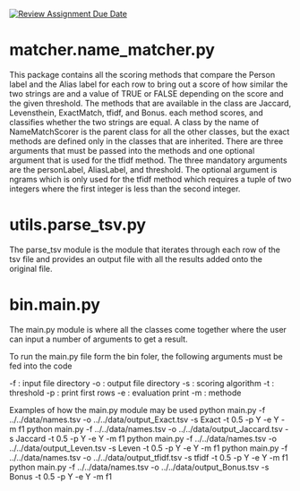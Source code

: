 [![Review Assignment Due Date](https://classroom.github.com/assets/deadline-readme-button-24ddc0f5d75046c5622901739e7c5dd533143b0c8e959d652212380cedb1ea36.svg)](https://classroom.github.com/a/JTgqWp7D)


# matcher.name_matcher.py
This package contains all the scoring methods that compare the Person label and the Alias label for each row to bring out a score of how similar the two strings are and a value of TRUE or FALSE depending on the score and the given threshold.
The methods that are available in the class are Jaccard, Levensthein, ExactMatch, tfidf, and Bonus. each method scores, and classifies whether the two strings are equal.
A class by the name of NameMatchScorer is the parent class for all the other classes, but the exact methods are defined only in the classes that are inherited.
There are three arguments that must be passed into the methods and one optional argument that is used for the tfidf method. The three mandatory arguments are the personLabel, AliasLabel, and threshold. The optional argument is ngrams which is only used for the tfidf method which requires a tuple of two integers where the first integer is less than the second integer. 


# utils.parse_tsv.py
The parse_tsv module is the module that iterates through each row of the tsv file and provides an output file with all the results added onto the original file. 

# bin.main.py
The main.py module is where all the classes come together where the user can input a number of arguments to get a result. 


To run the main.py file form the bin foler, the following arguments must be fed into the code 

-f : input file directory
-o : output file directory
-s : scoring algorithm
-t : threshold
-p : print first rows
-e : evaluation print
-m : methode

Examples of how the main.py module may be used
python main.py -f ../../data/names.tsv -o ../../data/output_Exact.tsv -s Exact -t 0.5 -p Y -e Y -m f1
python main.py -f ../../data/names.tsv -o ../../data/output_Jaccard.tsv -s Jaccard -t 0.5 -p Y -e Y -m f1
python main.py -f ../../data/names.tsv -o ../../data/output_Leven.tsv -s Leven -t 0.5 -p Y -e Y -m f1
python main.py -f ../../data/names.tsv -o ../../data/output_tfidf.tsv -s tfidf -t 0.5 -p Y -e Y -m f1
python main.py -f ../../data/names.tsv -o ../../data/output_Bonus.tsv -s Bonus -t 0.5 -p Y -e Y -m f1